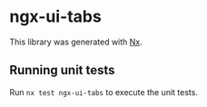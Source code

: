 # ngx-ui-tabs

This library was generated with [Nx](https://nx.dev).

## Running unit tests

Run `nx test ngx-ui-tabs` to execute the unit tests.
